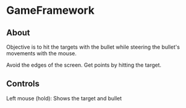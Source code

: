# GameFramework

About
----------

Objective is to hit the targets with the bullet while steering the
bullet's movements with the mouse.

Avoid the edges of the screen. Get points by hitting the target.

Controls
----------

Left mouse (hold): Shows the target and bullet
